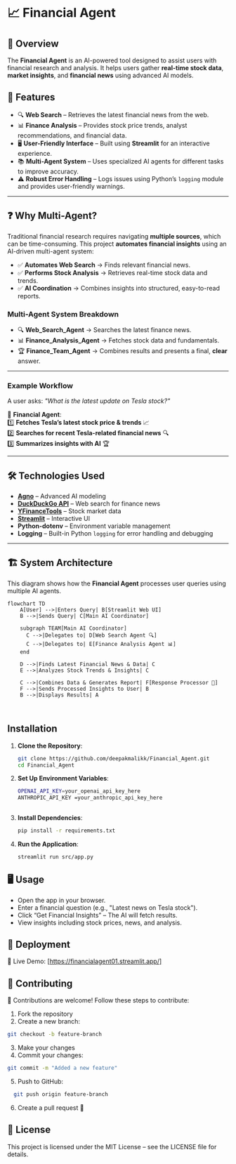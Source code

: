 # 📈 Financial Agent  


## 🌟 Overview  

The **Financial Agent** is an AI-powered tool designed to assist users with financial research and analysis. It helps users gather **real-time stock data**, **market insights**, and **financial news** using advanced AI models.  

## 🚀 Features  

- 🔍 **Web Search** – Retrieves the latest financial news from the web.  
- 📊 **Finance Analysis** – Provides stock price trends, analyst recommendations, and financial data.  
- 🖥️ **User-Friendly Interface** – Built using **Streamlit** for an interactive experience.  
- 📚 **Multi-Agent System** – Uses specialized AI agents for different tasks to improve accuracy.  
- ⚠️ **Robust Error Handling** – Logs issues using Python’s `logging` module and provides user-friendly warnings.

---

## ❓ Why Multi-Agent?  

Traditional financial research requires navigating **multiple sources**, which can be time-consuming. This project **automates financial insights** using an AI-driven multi-agent system:  

- ✅ **Automates Web Search** → Finds relevant financial news.  
- ✅ **Performs Stock Analysis** → Retrieves real-time stock data and trends.  
- ✅ **AI Coordination** → Combines insights into structured, easy-to-read reports.  

 ### **Multi-Agent System Breakdown**  

- 🔍 **Web_Search_Agent** → Searches the latest finance news.  
- 📊 **Finance_Analysis_Agent** → Fetches stock data and fundamentals.  
- 🏆 **Finance_Team_Agent** → Combines results and presents a final, **clear** answer.  

---
### **Example Workflow**  

A user asks: _"What is the latest update on Tesla stock?"_  

🚀 **Financial Agent**:  
1️⃣ **Fetches Tesla’s latest stock price & trends** 📈  
2️⃣ **Searches for recent Tesla-related financial news** 🔍  
3️⃣ **Summarizes insights with AI** 🏆  

---


## 🛠️ Technologies Used  

- **[Agno](https://agno.com/)** – Advanced AI modeling  
- **[DuckDuckGo API](https://duckduckgo.com/)** – Web search for finance news  
- **[YFinanceTools](https://pypi.org/project/yfinance/)** – Stock market data  
- **[Streamlit](https://streamlit.io/)** – Interactive UI  
- **Python-dotenv** – Environment variable management
- **Logging** – Built-in Python `logging` for error handling and debugging  

---

## 🏗️ System Architecture  

This diagram shows how the **Financial Agent** processes user queries using multiple AI agents.  

```mermaid
flowchart TD
    A[User] -->|Enters Query| B[Streamlit Web UI]
    B -->|Sends Query| C[Main AI Coordinator]

    subgraph TEAM[Main AI Coordinator]
      C -->|Delegates to| D[Web Search Agent 🔍]
      C -->|Delegates to| E[Finance Analysis Agent 📊]
    end

    D -->|Finds Latest Financial News & Data| C
    E -->|Analyzes Stock Trends & Insights| C

    C -->|Combines Data & Generates Report| F[Response Processor 📝]
    F -->|Sends Processed Insights to User| B
    B -->|Displays Results| A



```

## Installation

1. **Clone the Repository**:  
   ```bash
   git clone https://github.com/deepakmalikk/Financial_Agent.git
   cd Financial_Agent
2. **Set Up Environment Variables**:
   ```bash
   OPENAI_API_KEY=your_openai_api_key_here
   ANTHROPIC_API_KEY =your_anthropic_api_key_here
 
3. **Install Dependencies**:
   ```bash
   pip install -r requirements.txt

4. **Run the Application**:
   ```bash
   streamlit run src/app.py

## 🖥️ Usage
- Open the app in your browser.
- Enter a financial question (e.g., "Latest news on Tesla stock").
- Click “Get Financial Insights” – The AI will fetch results.
- View insights including stock prices, news, and analysis.

## 🚀 Deployment

🔗 Live Demo: [https://financialagent01.streamlit.app/]

## 🤝 Contributing
🙌 Contributions are welcome! Follow these steps to contribute:

1. Fork the repository
2. Create a new branch:
 ```bash
git checkout -b feature-branch
```

3. Make your changes
4. Commit your changes:
```bash
git commit -m "Added a new feature"
```
5. Push to GitHub:
```bash
  git push origin feature-branch
```

6. Create a pull request 🚀

  
## 📜 License
This project is licensed under the MIT License – see the LICENSE file for details.

